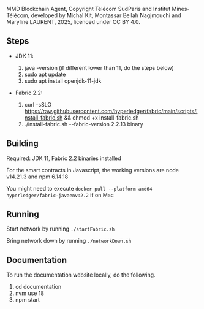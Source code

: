 MMD Blockchain Agent, Copyright Télécom SudParis and Institut Mines-Télécom, developed by Michal Kit, Montassar Bellah Nagjmouchi and Maryline LAURENT, 2025, licenced under CC BY 4.0. 

## Steps
- JDK 11:
    1. java -version (if different lower than 11, do the steps below)
    2. sudo apt update
    3. sudo apt install openjdk-11-jdk

- Fabric 2.2:
    1. curl -sSLO https://raw.githubusercontent.com/hyperledger/fabric/main/scripts/install-fabric.sh && chmod +x install-fabric.sh
    2. ./install-fabric.sh --fabric-version 2.2.13 binary

## Building
Required: JDK 11, Fabric 2.2 binaries installed

For the smart contracts in Javascript, the working versions are node v14.21.3 and npm 6.14.18

You might need to execute `docker pull --platform amd64 hyperledger/fabric-javaenv:2.2` if on Mac

## Running

Start network by running `./startFabric.sh`

Bring network down by running `./networkDown.sh`

## Documentation

To run the documentation website locally, do the following.

1. cd documentation
2. nvm use 18
3. npm start
